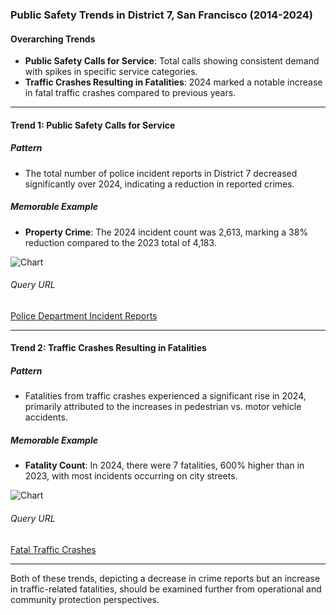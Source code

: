 ### Public Safety Trends in District 7, San Francisco (2014-2024)

#### Overarching Trends
- **Public Safety Calls for Service**: Total calls showing consistent demand with spikes in specific service categories.
- **Traffic Crashes Resulting in Fatalities**: 2024 marked a notable increase in fatal traffic crashes compared to previous years.

---

#### Trend 1: Public Safety Calls for Service

##### Pattern
- The total number of police incident reports in District 7 decreased significantly over 2024, indicating a reduction in reported crimes.

##### Memorable Example
- **Property Crime**: The 2024 incident count was 2,613, marking a 38% reduction compared to the 2023 total of 4,183. 

![Chart](../static/chart_a01cbd60.png)

###### Query URL
[Police Department Incident Reports](https://data.sfgov.org/resource/wg3w-h783.json?%24query=SELECT+Incident_Category%2C+Incident_Subcategory%2C+supervisor_district%2C+CASE+WHEN+Incident_Category+IN+%28%27Assault%27%2C+%27Homicide%27%2C+%27Rape%27%2C+%27Robbery%27%2C+%27Human+Trafficking+%28A%29%2C+Commercial+Sex+Acts%27%2C+%27Human+Trafficking%2C+Commercial+Sex+Acts%27%2C+%27Human+Trafficking+%28B%29%2C+Involuntary+Servitude%27%2C+%27Offences+Against+The+Family+And+Children%27%2C+%27Weapons+Carrying+Etc%27%2C+%27Weapons+Offense%27%2C+%27Weapons+Offence%27%29+THEN+%27Violent+Crime%27+WHEN+Incident_Category+IN+%28%27Arson%27%2C+%27Burglary%27%2C+%27Forgery+And+Counterfeiting%27%2C+%27Fraud%27%2C+%27Larceny+Theft%27%2C+%27Motor+Vehicle+Theft%27%2C+%27Motor+Vehicle+Theft%3F%27%2C+%27Stolen+Property%27%2C+%27Vandalism%27%2C+%27Embezzlement%27%2C+%27Recovered+Vehicle%27%2C+%27Vehicle+Impounded%27%2C+%27Vehicle+Misplaced%27%29+THEN+%27Property+Crime%27+WHEN+Incident_Category+IN+%28%27Drug+Offense%27%2C+%27Drug+Violation%27%29+THEN+%27Drug+Crimes%27+ELSE+%27Other+Crimes%27+END+AS+grouped_category%2C+Report_Type_Description%2C+Police_District%2C+date_trunc_y%28Report_Datetime%29+AS+year%2C+COUNT%28%2A%29+AS+incident_count+WHERE+Report_Datetime+%3E%3D%272014-01-01%27+GROUP+BY+supervisor_district%2C+grouped_category%2C+Report_Type_Description%2C+Police_District%2C+Incident_Category%2C+Incident_Subcategory%2C+year+ORDER+BY+year+LIMIT+5000+OFFSET+35000)

---

#### Trend 2: Traffic Crashes Resulting in Fatalities

##### Pattern
- Fatalities from traffic crashes experienced a significant rise in 2024, primarily attributed to the increases in pedestrian vs. motor vehicle accidents.

##### Memorable Example
- **Fatality Count**: In 2024, there were 7 fatalities, 600% higher than in 2023, with most incidents occurring on city streets.

![Chart](../static/chart_d60d1f.png)

###### Query URL
[Fatal Traffic Crashes](https://data.sfgov.org/resource/dau3-4s8f.json?%24query=SELECT+collision_type%2C+street_type%2C+sex%2C+supervisor_district%2C+analysis_neighborhood%2C+police_district%2C+date_trunc_y%28collision_datetime%29+AS+year%2C+COUNT%28%2A%29+AS+fatality_count+WHERE+collision_datetime+%3E%3D%272014-01-01%27+GROUP+BY+collision_type%2C+street_type%2C+sex%2C+supervisor_district%2C+analysis_neighborhood%2C+police_district%2C+year+ORDER+BY+year+LIMIT+5000+OFFSET+0)

---

Both of these trends, depicting a decrease in crime reports but an increase in traffic-related fatalities, should be examined further from operational and community protection perspectives.